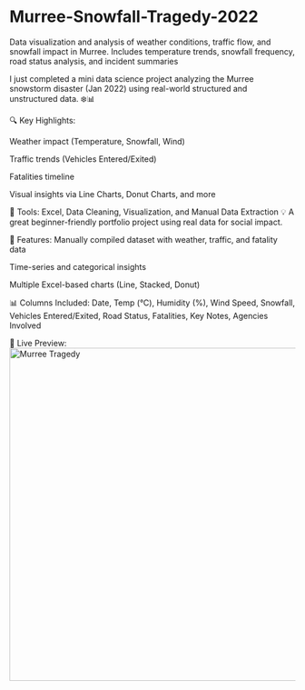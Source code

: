 # Murree-Snowfall-Tragedy-2022
Data visualization and analysis of weather conditions, traffic flow, and snowfall impact in Murree. Includes temperature trends, snowfall frequency, road status analysis, and incident summaries

I just completed a mini data science project analyzing the Murree snowstorm disaster (Jan 2022) using real-world structured and unstructured data. ❄️📊

🔍 Key Highlights:

Weather impact (Temperature, Snowfall, Wind)

Traffic trends (Vehicles Entered/Exited)

Fatalities timeline

Visual insights via Line Charts, Donut Charts, and more

📌 Tools: Excel, Data Cleaning, Visualization, and Manual Data Extraction
💡 A great beginner-friendly portfolio project using real data for social impact.


📁 Features:
Manually compiled dataset with weather, traffic, and fatality data

Time-series and categorical insights

Multiple Excel-based charts (Line, Stacked, Donut)

📊 Columns Included:
Date, Temp (°C), Humidity (%), Wind Speed, Snowfall, Vehicles Entered/Exited, Road Status, Fatalities, Key Notes, Agencies Involved

🔗 Live Preview:
<img width="912" height="586" alt="Murree Tragedy" src="https://github.com/user-attachments/assets/38c86113-107d-42b7-a40a-6c62d8c9bc7e" />


